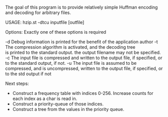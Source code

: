 The goal of this program is to provide relatively simple Huffman encoding and decoding for arbitrary files.

USAGE:
hzip.st -dtcu inputfile [outfile]


Options:
Exactly one of these options is required

  -d    Debug information is printed for the benefit of the 
        application author
  -t    The compression algorithm is activated, and the decoding tree  
        is printed to the standard output. the output filename may not
        be specified.
  -c    The input file is compressed and written to the output file, if
        specified, or to the standard output, if not.
  -u    The input file is assumed to be compressed, and is uncompressed,
        written to the output file, if specified, or to the std output 
        if not


Next steps:
   - Construct a frequency table with indices 0-256. Increase counts for each index as a char is read in.
   - Construct a priority-queue of those indices.
   - Construct a tree from the values in the priority queue.
